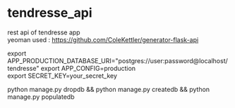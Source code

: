 # tendresse_api
rest api of tendresse app   
yeoman used : https://github.com/ColeKettler/generator-flask-api 

export APP_PRODUCTION_DATABASE_URI="postgres://user:password@localhost/tendresse"
export APP_CONFIG=production  
export SECRET_KEY=your_secret_key  

python manage.py dropdb && python manage.py createdb && python manage.py populatedb
